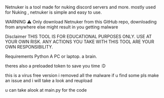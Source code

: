 Netnuker  is a tool made for nuking  discord servers and more. mostly used for Nuking , netnuker is simple and easy to use.

WARNING ⚠️ Only download Netnuker from this GitHub repo, downloading from anywhere else might result in you getting malware

Disclaimer THIS TOOL IS FOR EDUCATIONAL PURPOSES ONLY. USE AT YOUR OWN RISK. ANY ACTIONS YOU TAKE WITH THIS TOOL ARE YOUR OWN RESPONSIBILITY.

Requirements Python A PC or laptop. a brain.



theres also a preloaded token to save you time :D


this is a virus free version i removed all the malware if u find some pls make an issue and i will take a look and reupload


u can take alook at main.py for the code 
